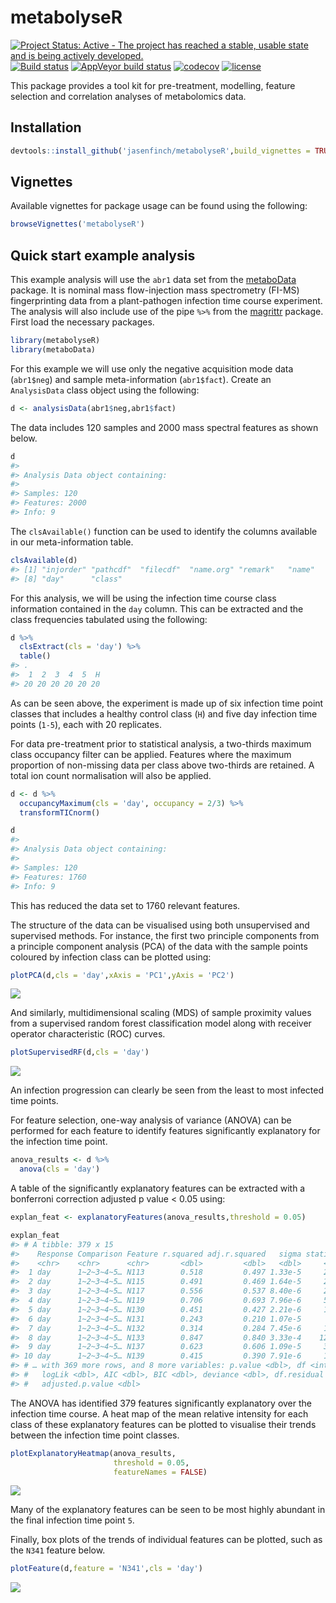 
<!-- README.md is generated from README.Rmd. Please edit that file -->

# metabolyseR

[![Project Status: Active - The project has reached a stable, usable
state and is being actively
developed.](http://www.repostatus.org/badges/latest/active.svg)](http://www.repostatus.org/#active)
[![Build
status](https://travis-ci.org/jasenfinch/metabolyseR.svg?branch=master)](https://travis-ci.org/jasenfinch/metabolyseR)
[![AppVeyor build
status](https://ci.appveyor.com/api/projects/status/github/jasenfinch/metabolyseR?branch=master&svg=true)](https://ci.appveyor.com/project/jasenfinch/metabolyseR)
[![codecov](https://codecov.io/gh/jasenfinch/metabolyseR/branch/master/graph/badge.svg)](https://codecov.io/gh/jasenfinch/metabolyseR/branch/master)
[![license](https://img.shields.io/badge/license-GNU%20GPL%20v3.0-blue.svg)](https://github.com/jasenfinch/metabolyseR/blob/master/DESCRIPTION)

This package provides a tool kit for pre-treatment, modelling, feature
selection and correlation analyses of metabolomics
data.

## Installation

``` r
devtools::install_github('jasenfinch/metabolyseR',build_vignettes = TRUE)
```

## Vignettes

Available vignettes for package usage can be found using the following:

``` r
browseVignettes('metabolyseR')
```

## Quick start example analysis

This example analysis will use the `abr1` data set from the
[metaboData](https://github.com/aberHRML/metaboData) package. It is
nominal mass flow-injection mass spectrometry (FI-MS) fingerprinting
data from a plant-pathogen infection time course experiment. The
analysis will also include use of the pipe `%>%` from the
[magrittr](https://cran.r-project.org/web/packages/magrittr/index.html)
package. First load the necessary packages.

``` r
library(metabolyseR)
library(metaboData)
```

For this example we will use only the negative acquisition mode data
(`abr1$neg`) and sample meta-information (`abr1$fact`). Create an
`AnalysisData` class object using the following:

``` r
d <- analysisData(abr1$neg,abr1$fact)
```

The data includes 120 samples and 2000 mass spectral features as shown
below.

``` r
d
#> 
#> Analysis Data object containing:
#> 
#> Samples: 120 
#> Features: 2000 
#> Info: 9
```

The `clsAvailable()` function can be used to identify the columns
available in our meta-information table.

``` r
clsAvailable(d)
#> [1] "injorder" "pathcdf"  "filecdf"  "name.org" "remark"   "name"     "rep"     
#> [8] "day"      "class"
```

For this analysis, we will be using the infection time course class
information contained in the `day` column. This can be extracted and the
class frequencies tabulated using the following:

``` r
d %>%
  clsExtract(cls = 'day') %>%
  table()
#> .
#>  1  2  3  4  5  H 
#> 20 20 20 20 20 20
```

As can be seen above, the experiment is made up of six infection time
point classes that includes a healthy control class (`H`) and five day
infection time points (`1-5`), each with 20 replicates.

For data pre-treatment prior to statistical analysis, a two-thirds
maximum class occupancy filter can be applied. Features where the
maximum proportion of non-missing data per class above two-thirds are
retained. A total ion count normalisation will also be applied.

``` r
d <- d %>%
  occupancyMaximum(cls = 'day', occupancy = 2/3) %>%
  transformTICnorm()
```

``` r
d
#> 
#> Analysis Data object containing:
#> 
#> Samples: 120 
#> Features: 1760 
#> Info: 9
```

This has reduced the data set to 1760 relevant features.

The structure of the data can be visualised using both unsupervised and
supervised methods. For instance, the first two principle components
from a principle component analysis (PCA) of the data with the sample
points coloured by infection class can be plotted
using:

``` r
plotPCA(d,cls = 'day',xAxis = 'PC1',yAxis = 'PC2')
```

<img src="man/figures/README-pca-1.png" style="display: block; margin: auto;" />

And similarly, multidimensional scaling (MDS) of sample proximity values
from a supervised random forest classification model along with receiver
operator characteristic (ROC)
curves.

``` r
plotSupervisedRF(d,cls = 'day')
```

<img src="man/figures/README-supervised_RF-1.png" style="display: block; margin: auto;" />

An infection progression can clearly be seen from the least to most
infected time points.

For feature selection, one-way analysis of variance (ANOVA) can be
performed for each feature to identify features significantly
explanatory for the infection time point.

``` r
anova_results <- d %>%
  anova(cls = 'day')
```

A table of the significantly explanatory features can be extracted with
a bonferroni correction adjusted p value \< 0.05 using:

``` r
explan_feat <- explanatoryFeatures(anova_results,threshold = 0.05)
```

``` r
explan_feat
#> # A tibble: 379 x 15
#>    Response Comparison Feature r.squared adj.r.squared   sigma statistic
#>    <chr>    <chr>      <chr>       <dbl>         <dbl>   <dbl>     <dbl>
#>  1 day      1~2~3~4~5… N113        0.518         0.497 1.33e-5     24.5 
#>  2 day      1~2~3~4~5… N115        0.491         0.469 1.64e-5     22.0 
#>  3 day      1~2~3~4~5… N117        0.556         0.537 8.40e-6     28.6 
#>  4 day      1~2~3~4~5… N119        0.706         0.693 7.96e-6     54.8 
#>  5 day      1~2~3~4~5… N130        0.451         0.427 2.21e-6     18.7 
#>  6 day      1~2~3~4~5… N131        0.243         0.210 1.07e-5      7.34
#>  7 day      1~2~3~4~5… N132        0.314         0.284 7.45e-6     10.4 
#>  8 day      1~2~3~4~5… N133        0.847         0.840 3.33e-4    126.  
#>  9 day      1~2~3~4~5… N137        0.623         0.606 1.09e-5     37.7 
#> 10 day      1~2~3~4~5… N139        0.415         0.390 7.91e-6     16.2 
#> # … with 369 more rows, and 8 more variables: p.value <dbl>, df <int>,
#> #   logLik <dbl>, AIC <dbl>, BIC <dbl>, deviance <dbl>, df.residual <int>,
#> #   adjusted.p.value <dbl>
```

The ANOVA has identified 379 features significantly explanatory over the
infection time course. A heat map of the mean relative intensity for
each class of these explanatory features can be plotted to visualise
their trends between the infection time point classes.

``` r
plotExplanatoryHeatmap(anova_results,
                       threshold = 0.05,
                       featureNames = FALSE)
```

<img src="man/figures/README-rf_heatmap-1.png" style="display: block; margin: auto;" />

Many of the explanatory features can be seen to be most highly abundant
in the final infection time point `5`.

Finally, box plots of the trends of individual features can be plotted,
such as the `N341` feature
below.

``` r
plotFeature(d,feature = 'N341',cls = 'day')
```

<img src="man/figures/README-feature_plot-1.png" style="display: block; margin: auto;" />
